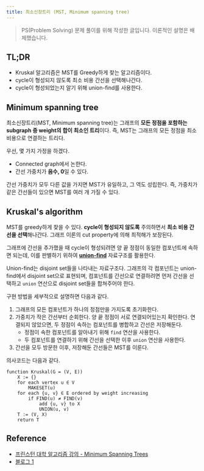 ```yaml
---
title: 최소신장트리 (MST, Minimum spanning tree)
---
```


> PS(Problem Solving) 문제 풀이를 위해 작성한 글입니다. 이론적인 설명은
> 배제했습니다.

## TL;DR

- Kruskal 알고리즘은 MST를 Greedy하게 찾는 알고리즘이다.
- cycle이 형성되지 않도록 최소 비용 간선을 선택해나간다.
- cycle이 형성되었는지 알기 위해 union-find를 사용한다.

## Minimum spanning tree

최소신장트리(MST, Minimum spanning tree)는 그래프의 **모든 정점을 포함하는
subgraph 중 weight의 합이 최소인 트리**이다. 즉, MST는 그래프의 모든 정점을
최소비용으로 연결하는 트리다.

우선, 몇 가지 가정을 하겠다.

- Connected graph에서 논한다.
- 간선 가중치가 **음수, 0**일 수 있다.

간선 가중치가 모두 다른 값을 가지면 MST가 유일하고, 그 역도 성립한다. 즉,
가중치가 같은 간선들이 있으면 MST를 여러 개 가질 수 있다. 

## Kruskal's algorithm
 
MST를 greedy하게 찾을 수 있다. **cycle이 형성되지 않도록** 주의하면서 **최소
비용 간선을 선택**해나간다. 그래프 이론의 cut property에 의해 최적해가 보장된다.

그래프에 간선을 추가했을 때 cycle이 형성되려면 양 끝 정점이 동일한 컴포넌트에
속하면 되는데, 이를 판별하기 위하여
**[union-find](/posts/2024-09-14-union-find)** 자료구조를 활용한다.

Union-find는 disjoint set들을 나타내는 자료구조다. 그래프의 각 컴포넌트는
union-find에서 disjoint set으로 표현되며, 컴포넌트를 간선으로 연결하려면 먼저
간선을 선택하고 `union` 연산으로 disjoint set들을 합쳐주어야 한다.

구현 방법을 세부적으로 설명하면 다음과 같다.

1. 그래프의 모든 컴포넌트가 하나의 정점만을 가지도록 초기화한다.
2. 가중치가 작은 간선부터 순회한다. 양 끝 정점이 서로 연결되어있는지
확인한다. 연결되지 않았으면, 두 정점이 속하는 컴포넌트를 병합하고 간선은
저장해둔다.
    - 정점이 속한 컴포넌트를 알아내기 위해 `find` 연산을 사용한다.
    - 두 컴포넌트를 연결하기 위해 간선을 선택한 이후 `union` 연산을 사용한다.
3. 간선을 모두 방문한 이후, 저장해둔 간선들은 MST를 이룬다.


의사코드는 다음과 같다.

```
function Kruskal(G = (V, E))
    X := {}
    for each vertex u ∈ V
        MAKESET(u)
    for each {u, v} ∈ E ordered by weight increasing
        if FIND(u) ≠ FIND(v)
            add {u, v} to X
            UNION(u, v)
    T := (V, X)
    return T
```

## Reference

- [프린스턴 대학 알고리즘 강의 - Minimum Spanning Trees](https://algs4.cs.princeton.edu/43mst/)
- [블로그 1](https://rntlqvnf.github.io/lecture%20notes/algorithm-5th-week-1/)
